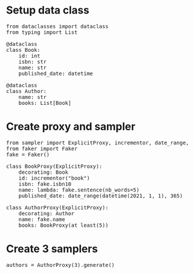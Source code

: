 # Setup data class
<pre>
from dataclasses import dataclass
from typing import List

@dataclass
class Book:
    id: int
    isbn: str
    name: str
    published_date: datetime

@dataclass
class Author:
    name: str
    books: List[Book]
</pre>

# Create proxy and sampler
<pre>
from sampler import ExplicitProxy, incrementor, date_range, at_least
from faker import Faker
fake = Faker()

class BookProxy(ExplicitProxy):
    decorating: Book
    id: incrementor("book")
    isbn: fake.isbn10
    name: lambda: fake.sentence(nb_words=5)
    published_date: date_range(datetime(2021, 1, 1), 365)

class AuthorProxy(ExplicitProxy):
    decorating: Author
    name: fake.name
    books: BookProxy(at_least(5))
</pre>

# Create 3 samplers
<pre>
authors = AuthorProxy(3).generate()
</pre>